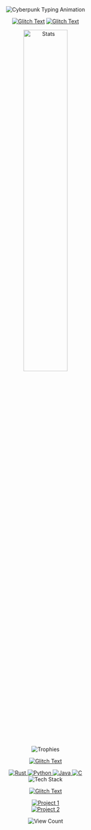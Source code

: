 <div align="center">  
  <img src="https://readme-typing-svg.demolab.com?font=JetBrains+Mono&weight=600&size=28&duration=4000&pause=1000&color=00F0FF&vCenter=true&width=500&lines=%F0%9F%96%A5%EF%B8%8F+NEURAL+INTERFACE+ACTIVE;%F0%9F%92%BB+SYSTEMS++ONLINE;%E2%9A%99%EF%B8%8F+DEPLOYING+BIO..." alt="Cyberpunk Typing Animation">  
</div>  
<div align="center">

[![Glitch Text](https://readme-typing-svg.demolab.com?font=Roboto+Mono&size=24&duration=4000&pause=500&color=00F0FF&background=0D111700&center=true&vCenter=true&width=500&lines=%24+./glitch.sh+CYBERPROFILE+INITIATED;USER+IDENTIFIED;Rizzy1857)](https://git.io/typing-svg)
[![Glitch Text](https://readme-typing-svg.demolab.com?font=Roboto+Mono&size=24&duration=4000&pause=9999999&color=00F0FF&background=0D111700&center=true&vCenter=true&width=500&lines=Real+Time+Systems)](https://git.io/typing-svg)

<p align="center">
  <img src="https://github-readme-stats.vercel.app/api?username=Rizzy1857&show_icons=true&theme=radical&bg_color=0d1117&hide_border=true&include_all_commits=true&count_private=true" alt="Stats" width="48%"> 
</p>
<p align="center">
  <img src="https://github-profile-trophy.vercel.app/?username=Rizzy1857&theme=radical&no-frame=true&margin-w=15&column=7" alt="Trophies">
</p>

[![Glitch Text](https://readme-typing-svg.demolab.com?font=Roboto+Mono&size=24&duration=4000&pause=9999999&color=00F0FF&background=0D111700&center=true&vCenter=true&width=500&lines=Cyberware+Loadouts)](https://git.io/typing-svg)

<!-- Rust -->
<a href="https://www.rust-lang.org/" target="_blank">
  <img src="https://img.shields.io/badge/Rust-000000?style=for-the-badge&logo=rust&logoColor=white" alt="Rust">
</a>
<!-- Python -->
<a href="https://www.python.org/" target="_blank">
  <img src="https://img.shields.io/badge/Python-3776AB?style=for-the-badge&logo=python&logoColor=white" alt="Python">
</a>
<!-- Java -->
<a href="https://www.java.com/" target="_blank">
  <img src="https://img.shields.io/badge/Java-007396?style=for-the-badge&logo=java&logoColor=white" alt="Java">
</a>
<!-- C -->
<a href="https://en.wikipedia.org/wiki/C_(programming_language)" target="_blank">
  <img src="https://img.shields.io/badge/C-A8B9CC?style=for-the-badge&logo=c&logoColor=black" alt="C">
</a>
<br>
<!-- Animated Skill Icons -->
<img src="https://skillicons.dev/icons?i=rust,python,java,c&theme=dark&perline=4" alt="Tech Stack">

 
[![Glitch Text](https://readme-typing-svg.demolab.com?font=Roboto+Mono&size=24&duration=4000&pause=9999999&color=00F0FF&background=0D111700&center=true&vCenter=true&width=500&lines=Active+Holograms)](https://git.io/typing-svg)

[![Project 1](https://github-readme-stats.vercel.app/api/pin/?username=Rizzy1857&repo=Artefact&theme=dark&bg_color=0d1117)](https://github.com/Rizzy1857/ArteFact)  
[![Project 2](https://github-readme-stats.vercel.app/api/pin/?username=Rizzy1857&repo=PQ-Core&theme=dark&bg_color=0d1117)](https://github.com/Rizzy1857/PQ-Core)

![View Count](https://komarev.com/ghpvc/?username=Rizzy1857&color=00ff00&label=MATRIX+ACCESSES)
</div>
